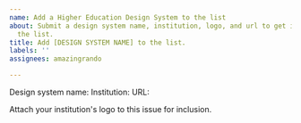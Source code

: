 ```yaml
---
name: Add a Higher Education Design System to the list
about: Submit a design system name, institution, logo, and url to get it added to
  the list.
title: Add [DESIGN SYSTEM NAME] to the list.
labels: ''
assignees: amazingrando

---
```


Design system name: 
Institution:
URL: 

Attach your institution's logo to this issue for inclusion.
